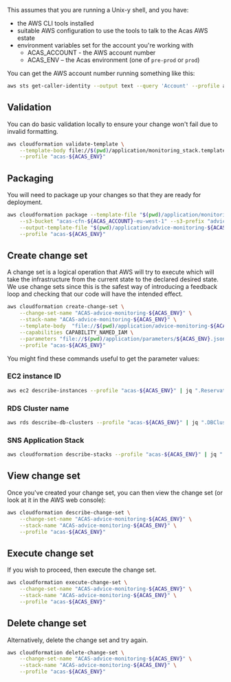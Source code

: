 This assumes that you are running a Unix-y shell, and you have:

* the AWS CLI tools installed
* suitable AWS configuration to use the tools to talk to the Acas AWS estate
* environment variables set for the account you're working with
  * ACAS_ACCOUNT - the AWS account number
  * ACAS_ENV – the Acas environment (one of `pre-prod` or `prod`)

You can get the AWS account number running something like this:

```sh
aws sts get-caller-identity --output text --query 'Account' --profile acas-pre-prod
```

## Validation

You can do basic validation locally to ensure your change won't fail due to
invalid formatting.

```sh
aws cloudformation validate-template \
    --template-body file://$(pwd)/application/monitoring_stack.template \
    --profile "acas-${ACAS_ENV}"
```

## Packaging

You will need to package up your changes so that they are ready
for deployment.

```sh
aws cloudformation package --template-file "$(pwd)/application/monitoring_stack.template" \
    --s3-bucket "acas-cfn-${ACAS_ACCOUNT}-eu-west-1" --s3-prefix "advice/$ACAS_ENV" \
    --output-template-file "$(pwd)/application/advice-monitoring-${ACAS_ENV}.packaged" \
    --profile "acas-${ACAS_ENV}"
```

## Create change set

A change set is a logical operation that AWS will try to execute which will
take the infrastructure from the current state to the declared desired state.
We use change sets since this is the safest way of introducing a feedback loop
and checking that our code will have the intended effect.

```sh
aws cloudformation create-change-set \
    --change-set-name "ACAS-advice-monitoring-${ACAS_ENV}" \
    --stack-name "ACAS-advice-monitoring-${ACAS_ENV}" \
    --template-body  "file://$(pwd)/application/advice-monitoring-${ACAS_ENV}.packaged" \
    --capabilities CAPABILITY_NAMED_IAM \
    --parameters "file://$(pwd)/application/parameters/${ACAS_ENV}.json" \
    --profile "acas-${ACAS_ENV}"
```

You might find these commands useful to get the parameter values:

### EC2 instance ID
```sh
aws ec2 describe-instances --profile "acas-${ACAS_ENV}" | jq ".Reservations|.[]|.Instances|.[]|.InstanceId"
```

### RDS Cluster name
```sh
aws rds describe-db-clusters --profile "acas-${ACAS_ENV}" | jq ".DBClusters|.[]|.DBClusterIdentifier"
```

### SNS Application Stack

```sh
aws cloudformation describe-stacks --profile "acas-${ACAS_ENV}" | jq ".Stacks|.[]|.StackName"
```

## View change set
Once you've created your change set, you can then view the change set (or look
at it in the AWS web console):

```sh
aws cloudformation describe-change-set \
    --change-set-name "ACAS-advice-monitoring-${ACAS_ENV}" \
    --stack-name "ACAS-advice-monitoring-${ACAS_ENV}" \
    --profile "acas-${ACAS_ENV}"
```
## Execute change set

If you wish to proceed, then execute the change set.

```sh
aws cloudformation execute-change-set \
    --change-set-name "ACAS-advice-monitoring-${ACAS_ENV}" \
    --stack-name "ACAS-advice-monitoring-${ACAS_ENV}" \
    --profile "acas-${ACAS_ENV}"
```

## Delete change set

Alternatively, delete the change set and try again.

```sh
aws cloudformation delete-change-set \
    --change-set-name "ACAS-advice-monitoring-${ACAS_ENV}" \
    --stack-name "ACAS-advice-monitoring-${ACAS_ENV}" \
    --profile "acas-${ACAS_ENV}"
```
